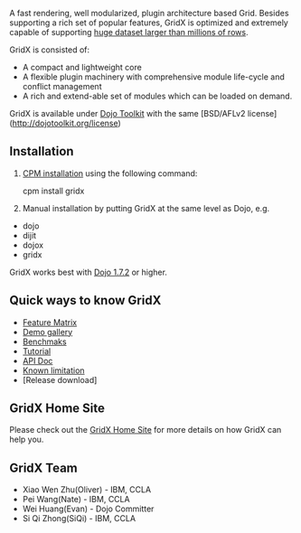 A fast rendering, well modularized, plugin architecture based Grid. Besides supporting a rich set of popular features, GridX is optimized and extremely capable of supporting [huge dataset larger than millions of rows](http://evanhw.github.com/gridx/gridx/tests/test_grid_huge_data.html).

GridX is consisted of:
*  A compact and lightweight core
*  A flexible plugin machinery with comprehensive module life-cycle and conflict management
*  A rich and extend-able set of modules which can be loaded on demand.

GridX is available under [Dojo Toolkit](http://dojotoolkit.org/) with the same [BSD/AFLv2 license] (http://dojotoolkit.org/license)

## Installation
1.  [CPM installation](https://github.com/kriszyp/cpm) using the following command:

     cpm install gridx

2.  Manual installation by putting GridX at the same level as Dojo, e.g.
* dojo
* dijit
* dojox
* gridx

GridX works best with [Dojo 1.7.2](http://download.dojotoolkit.org/release-1.7.2/) or higher.


## Quick ways to know GridX
* [Feature Matrix]()
* [Demo gallery](http://evanhw.github.com/gridx/gridx/gallery/gallery.html)
* [Benchmaks]()
* [Tutorial ]()
* [API Doc](http://evanhw.github.com/gridx/doc/gridx.html)
* [Known limitation]()
* [Release download]


## GridX Home Site
Please check out the [GridX Home Site]() for more details on how GridX can help you.


## GridX Team
* Xiao Wen Zhu(Oliver) - IBM, CCLA
* Pei Wang(Nate) - IBM, CCLA
* Wei Huang(Evan) -  Dojo Committer
* Si Qi Zhong(SiQi) - IBM, CCLA
